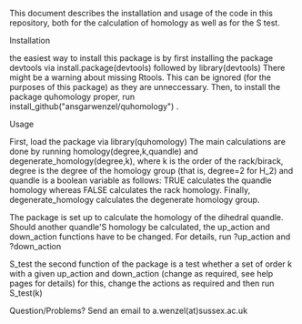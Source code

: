 This document describes the installation and usage of the code in this repository, both for the calculation of homology as well as for the S test.

Installation

the easiest way to install this package is by first installing the package devtools via
install.package(devtools)
followed by
library(devtools)
There might be a warning about missing Rtools. This can be ignored (for the purposes of this package) as they are unneccessary.
Then, to install the package quhomology proper, run
install_github("ansgarwenzel/quhomology")
.

Usage

First, load the package via
library(quhomology)
The main calculations are done by running
homology(degree,k,quandle) and
degenerate_homology(degree,k),
where k is the order of the rack/birack, degree is the degree of the homology group (that is, degree=2 for H_2) and quandle is a boolean variable as follows:
TRUE calculates the quandle homology whereas FALSE calculates the rack homology.
Finally, degenerate_homology calculates the degenerate homology group.

The package is set up to calculate the homology of the dihedral quandle. Should another quandle'S homology be calculated, the up_action and down_action functions have to be changed. For details, run
?up_action and ?down_action

S_test
the second function of the package is a test whether a set of order k with a given up_action and down_action (change as required, see help pages for details)
for this, change the actions as required and then run
S_test(k)

Question/Problems?
Send an email to a.wenzel(at)sussex.ac.uk

